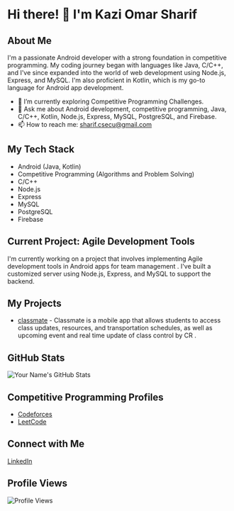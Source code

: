 # Hi there! 👋 I'm Kazi Omar Sharif

## About Me

I'm a passionate Android developer with a strong foundation in competitive programming. My coding journey began with languages like Java, C/C++, and I've since expanded into the world of web development using Node.js, Express, and MySQL. I'm also proficient in Kotlin, which is my go-to language for Android app development.

- 🌱 I’m currently exploring Competitive Programming Challenges.
- 💬 Ask me about Android development, competitive programming, Java, C/C++, Kotlin, Node.js, Express, MySQL, PostgreSQL, and Firebase.
- 📫  How to reach me: [sharif.csecu@gmail.com](mailto:youremail@example.com)


## My Tech Stack

- Android (Java, Kotlin)
- Competitive Programming (Algorithms and Problem Solving)
- C/C++
- Node.js
- Express
- MySQL
- PostgreSQL
- Firebase

## Current Project: Agile Development Tools

I'm currently working on a project that involves implementing Agile development tools  in Android apps for team management . I've built a customized server using Node.js, Express, and MySQL to support the backend. 

## My Projects

- [classmate](https://github.com/Sharif37/CU-Virtual-Classroom-/tree/main/CUVC) - Classmate is a mobile app that allows students  to access class updates, resources, and transportation schedules, as well as upcoming event and real time update of class control by CR .

## GitHub Stats

![Your Name's GitHub Stats](https://github-readme-stats.vercel.app/api?username=yourusername&show_icons=true&theme=dark)

## Competitive Programming Profiles

- [Codeforces](https://codeforces.com/profile/sharif015)
- [LeetCode](https://leetcode.com/sharif015/)

## Connect with Me

[LinkedIn](https://www.linkedin.com/in/kazi-omar-sharif-ba13351b8) 

## Profile Views

![Profile Views](https://komarev.com/ghpvc/?username=yourusername)
    
